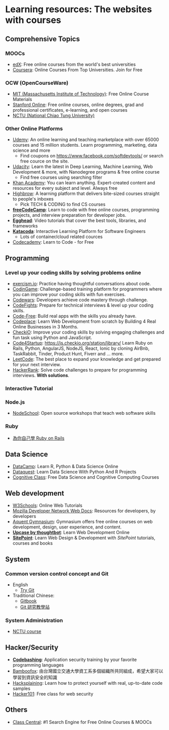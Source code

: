 Learning resources: The websites with courses
===
## Comprehensive Topics

### MOOCs

- [edX](https://www.edx.org/): Free online courses from the world's best universities
- [Coursera](https://www.coursera.org): Online Courses From Top Universities. Join for Free

### OCW (OpenCourseWare)

- [MIT (Massachusetts Institute of Technology)](https://ocw.mit.edu/): Free Online Course Materials
- [Stanford Online](https://online.stanford.edu/courses): Free online courses, online degrees, grad and professional certificates, e-learning, and open courses
- [NCTU (National Chiao Tung University)](http://ocw.nctu.edu.tw)

### Other Online Platforms

- [Udemy](https://www.udemy.com/): An online learning and teaching marketplace with over 65000 courses and 15 million students. Learn programming, marketing, data science and more
  - Find coupons on https://www.facebook.com/softdevtools/ or search free cource on the site.
- [Udacity](https://www.udacity.com/): Learn the latest in Deep Learning, Machine Learning, Web Development & more, with Nanodegree programs & free online course
  - Find free courses using searching filter
- [Khan Academy](https://www.khanacademy.org/): You can learn anything. Expert-created content and resources for every subject and level. Always free
- [Highbrow](https://gohighbrow.com/courses/): A learning platform that delivers bite-sized courses straight to people's inboxes
  - Pick TECH & CODING to find CS courses
- **[freeCodeCamp](https://www.freecodecamp.org/)**: Learn to code with free online courses, programming projects, and interview preparation for developer jobs.
- **[Egghead](https://egghead.io/)**: Video tutorials that cover the best tools, libraries, and frameworks
- **[Katacoda](https://www.katacoda.com/learn)**: Interactive Learning Platform for Software Engineers
  - Lots of container/cloud related cources
- [Codecademy](https://www.codecademy.com): Learn to Code - for Free

## Programming

### Level up your coding skills by solving problems online

- [exercism.io](http://www.exercism.io/languages): Practice having thoughtful conversations about code.
- [CodinGame](https://www.codingame.com): Challenge-based training platform for programmers where you can improve your coding skills with fun exercises.
- [Codewars](https://www.codewars.com/): Developers achieve code mastery through challenge.
- [CodeFights](https://codefights.com/): Prepare for technical interviews & level up your coding skills.
- [Code-Free](https://codefree.co/): Build real apps with the skills you already have.
- [Codeplace](https://www.codeplace.com/): Learn Web Development from scratch by Building 4 Real Online Businesses in 3 Months.
- [CheckiO](https://checkio.org/): Improve your coding skills by solving engaging challenges and fun task using Python and JavaScript.
- [Code4Startup](https://code4startup.com/): https://js.checkio.org/station/library/ Learn Ruby on Rails, Python, AngularJS, NodeJS, React, Ionic by cloning AirBnb, TaskRabbit, Tinder, Product Hunt, Fiverr and ... more.
- [LeetCode](https://leetcode.com/): The best place to expand your knowledge and get prepared for your next interview.
- [HackerRank](https://www.hackerrank.com/): Solve code challenges to prepare for programming interviews. **With solutions**.

### Interactive Tutorial

### Node.js

* [NodeSchool](https://nodeschool.io/): Open source workshops that teach web software skills

### Ruby

* [為你自己學 Ruby on Rails](https://railsbook.tw/)

## Data Science

- [DataCamp](https://www.datacamp.com/): Learn R, Python & Data Science Online
- [Dataquest](https://www.dataquest.io/): Learn Data Science With Python And R Projects
- [Cognitive Class](https://cognitiveclass.ai/): Free Data Science and Cognitive Computing Courses

## Web development

- [W3Schools](https://www.w3schools.com/): Online Web Tutorials
- [Mozilla Developer Network Web Docs](https://developer.mozilla.org/): Resources for developers, by developers
- [Aquent Gymnasium](https://thegymnasium.com): Gymnasium offers free online courses on web development, design, user experience, and content.
- **[Upcase by thoughtbot](https://thoughtbot.com/upcase)**: Learn Web Development Online
- **[SitePoint](https://www.sitepoint.com/)**: Learn Web Design & Development with *SitePoint* tutorials, courses and books

## System

### Common version control concept and Git

- English
  - [Try Git](https://try.github.io/)
- Traditional Chinese:
  - [Gitbook](https://gitbook.tw/)
  - [Git 研究教學站](http://dylandy.github.io/Easy-Git-Tutorial/)

### System Administration

- [NCTU course](https://nasa.cs.nctu.edu.tw/)

## Hacker/Security

- **[Codebashing](https://free.codebashing.com)**: Application security training by your favorite programming languages
- [Bamboofox](https://bamboofox.cs.nctu.edu.tw): 由台灣國立交通大學資工系多個組織所共同組成，希望大家可以學習到資訊安全的知識
- [Hacksplaining](https://www.hacksplaining.com): Learn how to protect yourself with real, up-to-date code samples
- [Hacker101](https://www.hacker101.com): Free class for web security

## Others
- [Class Central](https://www.class-central.com/): #1 Search Engine for Free Online Courses & MOOCs
